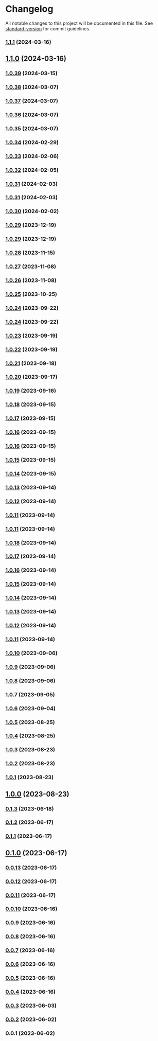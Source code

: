 # Changelog

All notable changes to this project will be documented in this file. See [standard-version](https://github.com/conventional-changelog/standard-version) for commit guidelines.

### [1.1.1](https://github.com/boilingdata/boilingdata-bdcli/compare/v1.1.0...v1.1.1) (2024-03-16)

## [1.1.0](https://github.com/boilingdata/boilingdata-bdcli/compare/v1.0.39...v1.1.0) (2024-03-16)

### [1.0.39](https://github.com/boilingdata/boilingdata-bdcli/compare/v1.0.38...v1.0.39) (2024-03-15)

### [1.0.38](https://github.com/boilingdata/boilingdata-bdcli/compare/v1.0.37...v1.0.38) (2024-03-07)

### [1.0.37](https://github.com/boilingdata/boilingdata-bdcli/compare/v1.0.36...v1.0.37) (2024-03-07)

### [1.0.36](https://github.com/boilingdata/boilingdata-bdcli/compare/v1.0.35...v1.0.36) (2024-03-07)

### [1.0.35](https://github.com/boilingdata/boilingdata-bdcli/compare/v1.0.34...v1.0.35) (2024-03-07)

### [1.0.34](https://github.com/boilingdata/boilingdata-bdcli/compare/v1.0.33...v1.0.34) (2024-02-29)

### [1.0.33](https://github.com/boilingdata/boilingdata-bdcli/compare/v1.0.32...v1.0.33) (2024-02-06)

### [1.0.32](https://github.com/boilingdata/boilingdata-bdcli/compare/v1.0.31...v1.0.32) (2024-02-05)

### [1.0.31](https://github.com/boilingdata/boilingdata-bdcli/compare/v1.0.30...v1.0.31) (2024-02-03)

### [1.0.31](https://github.com/boilingdata/boilingdata-bdcli/compare/v1.0.30...v1.0.31) (2024-02-03)

### [1.0.30](https://github.com/boilingdata/boilingdata-bdcli/compare/v1.0.29...v1.0.30) (2024-02-02)

### [1.0.29](https://github.com/boilingdata/boilingdata-bdcli/compare/v1.0.28...v1.0.29) (2023-12-19)

### [1.0.29](https://github.com/boilingdata/boilingdata-bdcli/compare/v1.0.28...v1.0.29) (2023-12-19)

### [1.0.28](https://github.com/boilingdata/boilingdata-bdcli/compare/v1.0.27...v1.0.28) (2023-11-15)

### [1.0.27](https://github.com/boilingdata/boilingdata-bdcli/compare/v1.0.26...v1.0.27) (2023-11-08)

### [1.0.26](https://github.com/boilingdata/boilingdata-bdcli/compare/v1.0.25...v1.0.26) (2023-11-08)

### [1.0.25](https://github.com/boilingdata/boilingdata-bdcli/compare/v1.0.24...v1.0.25) (2023-10-25)

### [1.0.24](https://github.com/boilingdata/boilingdata-bdcli/compare/v1.0.23...v1.0.24) (2023-09-22)

### [1.0.24](https://github.com/boilingdata/boilingdata-bdcli/compare/v1.0.23...v1.0.24) (2023-09-22)

### [1.0.23](https://github.com/boilingdata/boilingdata-bdcli/compare/v1.0.22...v1.0.23) (2023-09-19)

### [1.0.22](https://github.com/boilingdata/boilingdata-bdcli/compare/v1.0.21...v1.0.22) (2023-09-19)

### [1.0.21](https://github.com/boilingdata/boilingdata-bdcli/compare/v1.0.20...v1.0.21) (2023-09-18)

### [1.0.20](https://github.com/boilingdata/boilingdata-bdcli/compare/v1.0.19...v1.0.20) (2023-09-17)

### [1.0.19](https://github.com/boilingdata/boilingdata-bdcli/compare/v1.0.18...v1.0.19) (2023-09-16)

### [1.0.18](https://github.com/boilingdata/boilingdata-bdcli/compare/v1.0.17...v1.0.18) (2023-09-15)

### [1.0.17](https://github.com/boilingdata/boilingdata-bdcli/compare/v1.0.16...v1.0.17) (2023-09-15)

### [1.0.16](https://github.com/boilingdata/boilingdata-bdcli/compare/v1.0.15...v1.0.16) (2023-09-15)

### [1.0.16](https://github.com/boilingdata/boilingdata-bdcli/compare/v1.0.15...v1.0.16) (2023-09-15)

### [1.0.15](https://github.com/boilingdata/boilingdata-bdcli/compare/v1.0.14...v1.0.15) (2023-09-15)

### [1.0.14](https://github.com/boilingdata/boilingdata-bdcli/compare/v1.0.13...v1.0.14) (2023-09-15)

### [1.0.13](https://github.com/boilingdata/boilingdata-bdcli/compare/v1.0.12...v1.0.13) (2023-09-14)

### [1.0.12](https://github.com/boilingdata/boilingdata-bdcli/compare/v1.0.11...v1.0.12) (2023-09-14)

### [1.0.11](https://github.com/boilingdata/boilingdata-bdcli/compare/v1.0.10...v1.0.11) (2023-09-14)

### [1.0.11](https://github.com/boilingdata/boilingdata-bdcli/compare/v1.0.10...v1.0.11) (2023-09-14)

### [1.0.18](https://github.com/boilingdata/boilingdata-bdcli/compare/v1.0.17...v1.0.18) (2023-09-14)

### [1.0.17](https://github.com/boilingdata/boilingdata-bdcli/compare/v1.0.16...v1.0.17) (2023-09-14)

### [1.0.16](https://github.com/boilingdata/boilingdata-bdcli/compare/v1.0.15...v1.0.16) (2023-09-14)

### [1.0.15](https://github.com/boilingdata/boilingdata-bdcli/compare/v1.0.14...v1.0.15) (2023-09-14)

### [1.0.14](https://github.com/boilingdata/boilingdata-bdcli/compare/v1.0.13...v1.0.14) (2023-09-14)

### [1.0.13](https://github.com/boilingdata/boilingdata-bdcli/compare/v1.0.12...v1.0.13) (2023-09-14)

### [1.0.12](https://github.com/boilingdata/boilingdata-bdcli/compare/v1.0.11...v1.0.12) (2023-09-14)

### [1.0.11](https://github.com/boilingdata/boilingdata-bdcli/compare/v1.0.10...v1.0.11) (2023-09-14)

### [1.0.10](https://github.com/boilingdata/boilingdata-bdcli/compare/v1.0.9...v1.0.10) (2023-09-06)

### [1.0.9](https://github.com/boilingdata/boilingdata-bdcli/compare/v1.0.8...v1.0.9) (2023-09-06)

### [1.0.8](https://github.com/boilingdata/boilingdata-bdcli/compare/v1.0.7...v1.0.8) (2023-09-06)

### [1.0.7](https://github.com/boilingdata/boilingdata-bdcli/compare/v1.0.6...v1.0.7) (2023-09-05)

### [1.0.6](https://github.com/boilingdata/boilingdata-bdcli/compare/v1.0.5...v1.0.6) (2023-09-04)

### [1.0.5](https://github.com/boilingdata/boilingdata-bdcli/compare/v1.0.4...v1.0.5) (2023-08-25)

### [1.0.4](https://github.com/boilingdata/boilingdata-bdcli/compare/v1.0.3...v1.0.4) (2023-08-25)

### [1.0.3](https://github.com/boilingdata/boilingdata-bdcli/compare/v1.0.2...v1.0.3) (2023-08-23)

### [1.0.2](https://github.com/boilingdata/boilingdata-bdcli/compare/v1.0.1...v1.0.2) (2023-08-23)

### [1.0.1](https://github.com/boilingdata/boilingdata-bdcli/compare/v1.0.0...v1.0.1) (2023-08-23)

## [1.0.0](https://github.com/boilingdata/boilingdata-bdcli/compare/v0.1.3...v1.0.0) (2023-08-23)

### [0.1.3](https://github.com/boilingdata/boilingdata-bdcli/compare/v0.1.2...v0.1.3) (2023-06-18)

### [0.1.2](https://github.com/boilingdata/boilingdata-bdcli/compare/v0.1.1...v0.1.2) (2023-06-17)

### [0.1.1](https://github.com/boilingdata/boilingdata-bdcli/compare/v0.1.0...v0.1.1) (2023-06-17)

## [0.1.0](https://github.com/boilingdata/boilingdata-bdcli/compare/v0.0.13...v0.1.0) (2023-06-17)

### [0.0.13](https://github.com/boilingdata/boilingdata-bdcli/compare/v0.0.12...v0.0.13) (2023-06-17)

### [0.0.12](https://github.com/boilingdata/boilingdata-bdcli/compare/v0.0.11...v0.0.12) (2023-06-17)

### [0.0.11](https://github.com/boilingdata/boilingdata-bdcli/compare/v0.0.10...v0.0.11) (2023-06-17)

### [0.0.10](https://github.com/boilingdata/boilingdata-bdcli/compare/v0.0.9...v0.0.10) (2023-06-16)

### [0.0.9](https://github.com/boilingdata/boilingdata-bdcli/compare/v0.0.8...v0.0.9) (2023-06-16)

### [0.0.8](https://github.com/boilingdata/boilingdata-bdcli/compare/v0.0.7...v0.0.8) (2023-06-16)

### [0.0.7](https://github.com/boilingdata/boilingdata-bdcli/compare/v0.0.6...v0.0.7) (2023-06-16)

### [0.0.6](https://github.com/boilingdata/boilingdata-bdcli/compare/v0.0.5...v0.0.6) (2023-06-16)

### [0.0.5](https://github.com/boilingdata/boilingdata-bdcli/compare/v0.0.4...v0.0.5) (2023-06-16)

### [0.0.4](https://github.com/boilingdata/boilingdata-bdcli/compare/v0.0.3...v0.0.4) (2023-06-16)

### [0.0.3](https://github.com/boilingdata/boilingdata-bdcli/compare/v0.0.2...v0.0.3) (2023-06-03)

### [0.0.2](///compare/v0.0.1...v0.0.2) (2023-06-02)

### 0.0.1 (2023-06-02)
